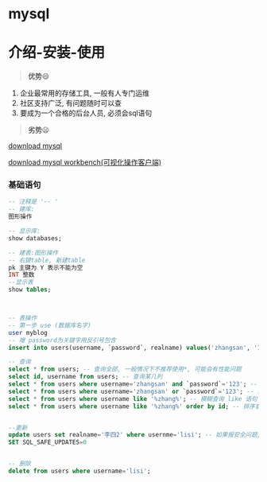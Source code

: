 # mysql

# 介绍-安装-使用

> **优势**:smile:

1. 企业最常用的存储工具, 一般有人专门运维
2. 社区支持广泛, 有问题随时可以查
3. 要成为一个合格的后台人员, 必须会sql语句

> **劣势**:frowning:

[download mysql](https://dev.mysql.com/downloads/mysql/)

[download mysql workbench(可视化操作客户端)](https://dev.mysql.com/downloads/workbench/)

### 基础语句

```sql
-- 注释是 '-- '
-- 建库:
图形操作

-- 显示库: 
show databases;

-- 建表:图形操作
-- 右键table, 新建table
pk 主键为 Y 表示不能为空
INT 整数
--显示表
show tables;



-- 表操作
-- 第一步 use (数据库名字)
user myblog
-- 增 password为关键字用反引号包含
insert into users(username, `password`, realname) values('zhangsan', '123', '张三');

-- 查询
select * from users; -- 查询全部, 一般情况下不推荐使用*, 可能会有性能问题
select id, username from users; -- 查询某几列
select * from users where username='zhangsan' and `password`='123'; -- 多重条件查询
select * from users where username='zhangsan' or `password`='123'; -- 或者查询
select * from users where username like '%zhang%'; -- 模糊查询 like 语句
select * from users where username like '%zhang%' order by id; -- 排序查询, 倒序在结尾添加desc


--更新
update users set realname='李四2' where usernme='lisi'; -- 如果报安全问题, 可能需要执行下面的语句
SET SQL_SAFE_UPDATES=0


-- 删除
delete from users where username='lisi';
```

